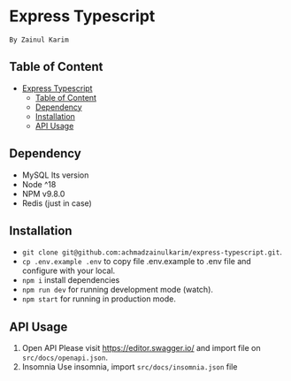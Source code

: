 # Express Typescript
`By Zainul Karim`

## Table of Content
- [Express Typescript](#express-typescript)
  - [Table of Content](#table-of-content)
  - [Dependency](#dependency)
  - [Installation](#installation)
  - [API Usage](#api-usage)

## Dependency
- MySQL lts version
- Node ^18
- NPM v9.8.0
- Redis (just in case)
  
## Installation
- `git clone git@github.com:achmadzainulkarim/express-typescript.git`.
- `cp .env.example .env` to copy file .env.example to .env file and configure with your local.
- `npm i` install dependencies
- `npm run dev` for running development mode (watch).
- `npm start` for running in production mode.
  
## API Usage
  1. Open API
    Please visit https://editor.swagger.io/ and import file on `src/docs/openapi.json`.
  2. Insomnia
    Use insomnia, import `src/docs/insomnia.json` file